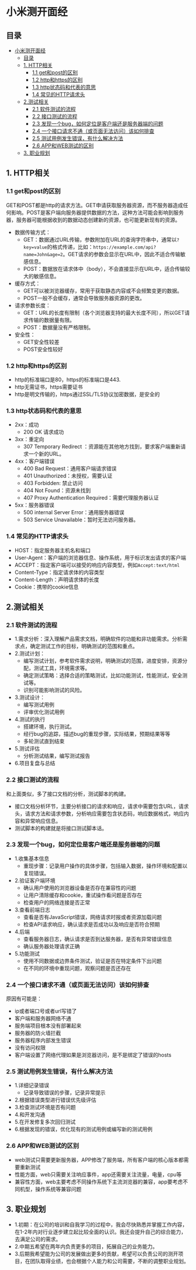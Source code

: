 # 小米测开面经

## 目录

- [小米测开面经](#小米测开面经)
  - [目录](#目录)
  - [1. HTTP相关](#1-http相关)
    - [1.1 get和post的区别](#11-get和post的区别)
    - [1.2 http和https的区别](#12-http和https的区别)
    - [1.3 http状态码和代表的意思](#13-http状态码和代表的意思)
    - [1.4 常见的HTTP请求头](#14-常见的http请求头)
  - [2.测试相关](#2测试相关)
    - [2.1 软件测试的流程](#21-软件测试的流程)
    - [2.2 接口测试的流程](#22-接口测试的流程)
    - [2.3 发现一个bug，如何定位是客户端还是服务器端的问题](#23-发现一个bug如何定位是客户端还是服务器端的问题)
    - [2.4 一个接口请求不通（或页面无法访问）该如何排查](#24-一个接口请求不通或页面无法访问该如何排查)
    - [2.5 测试用例发生错误，有什么解决方法](#25-测试用例发生错误有什么解决方法)
    - [2.6 APP和WEB测试的区别](#26-app和web测试的区别)
  - [3. 职业规划](#3-职业规划)

## 1. HTTP相关

### 1.1 get和post的区别

GET和POST都是http的请求方法。GET申请获取服务器资源，而不服务器造成任何影响。POST是客户端向服务器提供数据的方法，这种方法可能会影响到服务器，服务器可能根据收到的数据动态创建新的资源，也可能更新现有的资源。

- 数据传输方式：
  - GET：数据通过URL传输，参数附加在URL的查询字符串中，通常以`?key=value`的格式传递，比如：`https://example.com/api?name=John&age=2`。GET请求的参数会显示在URL中，因此不适合传输敏感信息。
  - POST：数据放在请求体中（body），不会直接显示在URL中，适合传输较大的敏感信息。
- 缓存方式：
  - GET可以被浏览器缓存，常用于获取静态内容或不会频繁变更的数据。
  - POST一般不会缓存，通常会导致服务器资源的更改。
- 请求参数长度：
  - GET：URL的长度有限制（各个浏览器支持的最大长度不同），所以GET请求传输的数据量有限。
  - POST：数据量没有严格限制。
- 安全性：
  - GET安全性较差
  - POST安全性较好

### 1.2 http和https的区别

- http的标准端口是80，https的标准端口是443.
- http无需证书，https需要证书
- http是明文传输的，https通过SSL/TLS协议加密数据，是安全的

### 1.3 http状态码和代表的意思

- 2xx：成功
  - 200 OK 请求成功
- 3xx：重定向
  - 307 Temporary Redirect ：资源能在其他地方找到，要求客户端重新请求一个新的URL。
- 4xx：客户端错误
  - 400 Bad Request：通用客户端请求错误
  - 401 Unauthorized：未授权，需要认证
  - 403 Forbidden: 禁止访问
  - 404 Not Found：资源未找到
  - 407 Proxy Authentication Required：需要代理服务器认证
- 5xx：服务器错误
  - 500 internal Server Error：通用服务器错误
  - 503 Service Unavailable：暂时无法访问服务器。

### 1.4 常见的HTTP请求头

- HOST：指定服务器主机名和端口
- User-Agent：客户端的浏览器信息、操作系统，用于标识发出请求的客户端
- ACCEPT：指定客户端可以接受的响应内容类型，例如`Accept:text/html`
- Content-Type：指定请求体的内容类型
- Content-Length：声明请求体的长度
- Cookie：携带的cookie信息

## 2.测试相关

### 2.1 软件测试的流程

- 1.需求分析：深入理解产品需求文档，明确软件的功能和非功能需求。分析需求点，确定测试工作的目标，明确测试的范围和重点。
- 2.测试计划：
  - 编写测试计划，参考软件需求说明，明确测试的范围，进度安排，资源分配，测试工具，环境需求等。
  - 确定测试策略：选择合适的策略测试，比如功能测试，性能测试，安全测试等。
  - 识别可能影响测试的风险。
- 3.测试设计：
  - 编写测试用例
  - 评审优化测试用例
- 4.测试的执行
  - 搭建环境，执行测试。
  - 经行bug的追踪，描述bug的重现步骤，实际结果，预期结果等等
  - 多轮测试直到结束
- 5.测试评估
  - 分析测试结果，编写测试报告
- 6.项目复盘与总结

### 2.2 接口测试的流程

和上面类似，多了接口文档的分析，测试脚本的构建。

- 接口文档分析环节，主要分析接口的请求和响应，请求中需要包含URL，请求头，请求方法和请求参数，分析响应需要包含状态码，响应数据格式，响应内容和异常响应信息。
- 测试脚本的构建就是将接口测试脚本话。

### 2.3 发现一个bug，如何定位是客户端还是服务器端的问题

- 1.收集基本信息
  - 重现步骤：记录用户操作的具体步骤，包括输入数据，操作环境和配置以复现错误。
- 2.验证客户端环境
  - 确认用户使用的浏览器设备是否存在兼容性的问题
  - 让用户清除缓存和cookie，重试操作看问题是否存在
  - 检查用户的网络连接是否正常
- 3.查看前端日志
  - 查看是否有JavaScript错误，网络请求时报或者资源加载问题
  - 检查API请求响应，确认请求是否成功以及响应是否符合预期
- 4.后端
  - 查看服务器日志，确认请求是否到达服务器，是否有异常错误信息
  - 确认服务器处理请求正确
- 5.功能测试
  - 使用不同数据或边界条件测试，验证是否在特定条件下出问题
  - 在不同的环境中重现问题，观察问题是否还存在

### 2.4 一个接口请求不通（或页面无法访问）该如何排查

原因有可能是：

- ip或者端口号或者url写错了
- 客户端和服务器网络不通
- 服务端项目根本没有部署起来
- 服务器的防火墙拦截
- 服务器程序内部发生错误
- 没有访问权限
- 客户端设置了网络代理如果是浏览器访问，是不是绑定了错误的hosts
  
### 2.5 测试用例发生错误，有什么解决方法

- 1.详细记录错误
  - 记录导致错误的步骤，记录异常提示
- 2.根据错误类型进行错误优先级评估
- 3.检查测试环境是否有问题
- 4.和开发沟通
- 5.在开发修复多次回归测试
- 6.根据发现的错误，优化现有的测试用例或编写新的测试用例

### 2.6 APP和WEB测试的区别

- web测试只需要更新服务器，APP修改了服务端，所有客户端的核心版本都需要重新测试
- 性能方面，web只需要关注响应事件，app还需要关注流量，电量，cpu等
- 兼容性方面，web主要考虑不同操作系统下主流浏览器的兼容，app要考虑不同机型，操作系统等兼容问题

## 3. 职业规划

- 1.初期：在公司的培训和自我学习的过程中，我会尽快熟悉并掌握工作内容，在1-2年内对行业逐步建立起比较全面的认识。我还会提升自己的综合能力，去满足公司的需求。
- 2.中期五希望在两年内负责更多的项目，拓展自己的业务能力。
- 3.后期我希望能为公司的发展做出更多的贡献，希望可以负责公司的测开项目，在团队取得业绩，也会根据个人能力和公司需要，不断的调整职业规划。
